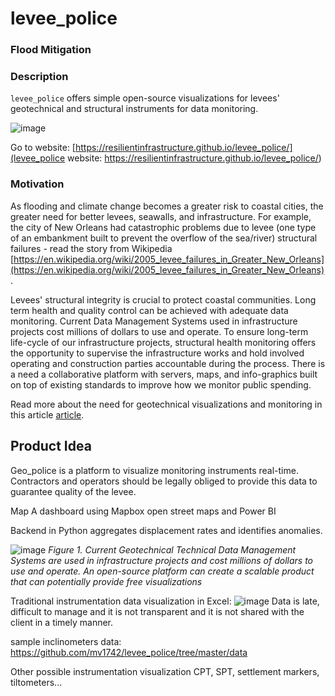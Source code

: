 # levee_police

### Flood Mitigation

### Description

`levee_police` offers simple open-source visualizations for levees' geotechnical and structural instruments for data monitoring.

![image](https://user-images.githubusercontent.com/43248948/143323607-f6d6ef67-86ed-4a1e-b6f2-884acb6f1ac3.png)

Go to website:
[https://resilientinfrastructure.github.io/levee_police/](levee_police website: https://resilientinfrastructure.github.io/levee_police/)


### Motivation

As flooding and climate change becomes a greater risk to coastal cities, the greater need for better levees, seawalls, and infrastructure.
For example, the city of New Orleans had catastrophic problems due to levee (one type of an embankment built to prevent the overflow of the sea/river) structural failures - read the story from Wikipedia
[https://en.wikipedia.org/wiki/2005_levee_failures_in_Greater_New_Orleans](https://en.wikipedia.org/wiki/2005_levee_failures_in_Greater_New_Orleans).


Levees' structural integrity is crucial to protect coastal communities. Long term health and quality control can be achieved with adequate data monitoring. Current  Data Management Systems used in infrastructure projects cost millions of dollars to use and operate. To ensure long-term life-cycle of our infrastructure projects, structural health monitoring offers the opportunity to supervise the infrastructure works and hold involved operating and construction parties accountable during the process. There is a need a collaborative platform with servers, maps, and info-graphics built on top of existing standards to improve how we monitor public spending. 

Read more about the need for geotechnical visualizations and monitoring in this article [article](https://medium.com/data-tale/underground-version-2-0-2ce60f040245).

## Product Idea

Geo_police is a platform to visualize monitoring instruments real-time. Contractors and operators should be legally obliged to provide this data to guarantee quality of the levee.

Map
A dashboard using Mapbox open street maps and Power BI

Backend in Python aggregates displacement rates and identifies anomalies.

![image](https://user-images.githubusercontent.com/43248948/143324136-085f361f-333a-47b7-b324-d3711e37f659.png)
*Figure 1. Current Geotechnical Technical Data Management Systems are used in infrastructure projects and cost millions of dollars to use and operate. An open-source platform can create a scalable product that can potentially provide free visualizations*

Traditional instrumentation data visualization in Excel:
![image](https://user-images.githubusercontent.com/43248948/143330002-e1e29a6a-622f-4dc7-a83a-497057c9247e.png)
Data is late, difficult to manage and it is not transparent and it is not shared with the client in a timely manner.

sample inclinometers data:
https://github.com/mv1742/levee_police/tree/master/data

Other possible instrumentation visualization
CPT, SPT, settlement markers, tiltometers...
